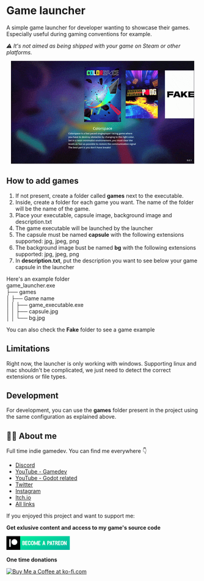 # Game launcher

A simple game launcher for developer wanting to showcase their games. Especially useful during gaming conventions for example. 

*⚠ It's not aimed as being shipped with your game on Steam or other platforms.*

<p align="center">
  <img src="media/launcher_v0.0.1.gif">
</p>

## How to add games

1. If not present, create a folder called **games** next to the executable.
2. Inside, create a folder for each game you want. The name of the folder will be the name of the game.
3. Place your executable, capsule image, background image and description.txt
4. The game executable will be launched by the launcher
5. The capsule must be named **capsule** with the following extensions supported: jpg, jpeg, png
6. The background image bust be named **bg** with the following extensions supported: jpg, jpeg, png
7. In **description.txt**, put the description you want to see below your game capsule in the launcher

Here's an example folder  
game_launcher.exe  
├── games  
│   ├── Game name  
│   │   ├── game_executable.exe  
│   │   ├── capsule.jpg  
│   │   └── bg.jpg  

You can also check the **Fake** folder to see a game example

## Limitations

Right now, the launcher is only working with windows. Supporting linux and mac shouldn't be complicated, we just need to detect the correct extensions or file types. 

## Development

For development, you can use the **games** folder present in the project using the same configuration as explained above.

## 💁‍♂️ About me

Full time indie gamedev. You can find me everywhere 👇

- [Discord](https://discord.gg/83nFRPTP6t)
- [YouTube - Gamedev](https://www.youtube.com/@MrEliptik)
- [YouTube - Godot related](https://www.youtube.com/@mrelipteach)
- [Twitter](https://twitter.com/mreliptik) 
- [Instagram](https://www.instagram.com/mreliptik)
- [Itch.io](https://mreliptik.itch.io/)
- [All links](https://bento.me/mreliptik)

If you enjoyed this project and want to support me:

**Get exlusive content and access to my game's source code**

<a href='https://patreon.com/MrEliptik' target='_blank'><img height='36' style='border:0px;height:36px;' src='media/become_patreon.png' border='0' alt='Patreon link' /></a>

**One time donations**

<a href='https://ko-fi.com/H2H23ODS7' target='_blank'><img height='36' style='border:0px;height:36px;' src='https://cdn.ko-fi.com/cdn/kofi1.png?v=3' border='0' alt='Buy Me a Coffee at ko-fi.com' /></a>